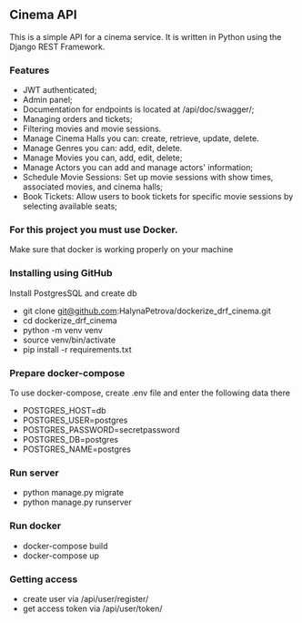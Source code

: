 ## Cinema API

This is a simple API for a cinema service. It is written in Python using the Django REST Framework.

### Features

- JWT authenticated;
- Admin panel;
- Documentation for endpoints is located at /api/doc/swagger/;
- Managing orders and tickets;
- Filtering movies and movie sessions.
- Manage Cinema Halls you can: create, retrieve, update, delete.
- Manage Genres you can: add, edit, delete.
- Manage Movies you can, add, edit, delete;
- Manage Actors you can add and manage actors' information;
- Schedule Movie Sessions: Set up movie sessions with show times, associated movies, and cinema halls;
- Book Tickets: Allow users to book tickets for specific movie sessions by selecting available seats;

### For this project you must use Docker.
Make sure that docker is working properly on your machine

### Installing using GitHub
Install PostgresSQL and create db

- git clone git@github.com:HalynaPetrova/dockerize_drf_cinema.git
- cd dockerize_drf_cinema
- python -m venv venv
- source venv/bin/activate
- pip install -r requirements.txt

### Prepare docker-compose
To use docker-compose, create .env file and enter the following data there

- POSTGRES_HOST=db
- POSTGRES_USER=postgres
- POSTGRES_PASSWORD=secretpassword
- POSTGRES_DB=postgres
- POSTGRES_NAME=postgres

### Run server
- python manage.py migrate
- python manage.py runserver

### Run docker
- docker-compose build
- docker-compose up

### Getting access
- create user via /api/user/register/
- get access token via /api/user/token/
